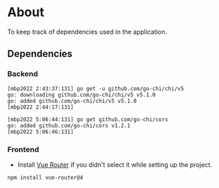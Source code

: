 # About

To keep track of dependencies used in the application.

## Dependencies

### Backend

```
[mbp2022 2:43:37:131] go get -u github.com/go-chi/chi/v5
go: downloading github.com/go-chi/chi/v5 v5.1.0
go: added github.com/go-chi/chi/v5 v5.1.0
[mbp2022 2:44:17:131] 

[mbp2022 5:06:44:131] go get github.com/go-chi/cors
go: added github.com/go-chi/cors v1.2.1
[mbp2022 5:06:46:131] 
```

### Frontend

- Install [Vue Router](https://router.vuejs.org/installation.html) if you didn't select it while setting up the project.

```
npm install vue-router@4
```